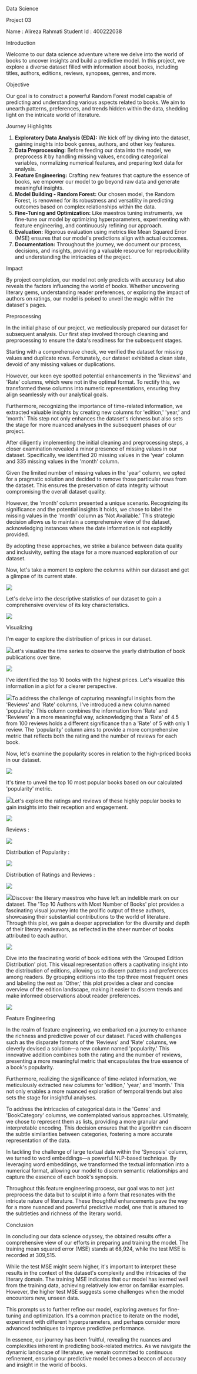 ﻿Data Science

Project 03

Name : Alireza Rahmati Student Id : 400222038

Introduction

Welcome to our data science adventure where we delve into the world of books to uncover insights and build a predictive model. In this project, we explore a diverse dataset filled with information about books, including titles, authors, editions, reviews, synopses, genres, and more.

Objective

Our goal is to construct a powerful Random Forest model capable of predicting and understanding various aspects related to books. We aim to unearth patterns, preferences, and trends hidden within the data, shedding light on the intricate world of literature.

Journey Highlights

1. **Exploratory Data Analysis (EDA):** We kick off by diving into the dataset, gaining insights into book genres, authors, and other key features.
1. **Data Preprocessing:** Before feeding our data into the model, we preprocess it by handling missing values, encoding categorical variables, normalizing numerical features, and preparing text data for analysis.
1. **Feature Engineering:** Crafting new features that capture the essence of books, we empower our model to go beyond raw data and generate meaningful insights.
4. **Model Building - Random Forest:** Our chosen model, the Random Forest, is renowned for its robustness and versatility in predicting outcomes based on complex relationships within the data.
4. **Fine-Tuning and Optimization:** Like maestros tuning instruments, we fine-tune our model by optimizing hyperparameters, experimenting with feature engineering, and continuously refining our approach.
4. **Evaluation:** Rigorous evaluation using metrics like Mean Squared Error (MSE) ensures that our model's predictions align with actual outcomes.
4. **Documentation:** Throughout the journey, we document our process, decisions, and insights, providing a valuable resource for reproducibility and understanding the intricacies of the project.

Impact

By project completion, our model not only predicts with accuracy but also reveals the factors influencing the world of books. Whether uncovering literary gems, understanding reader preferences, or exploring the impact of authors on ratings, our model is poised to unveil the magic within the dataset's pages.

Preprocessing

In the initial phase of our project, we meticulously prepared our dataset for subsequent analysis. Our first step involved thorough cleaning and preprocessing to ensure the data's readiness for the subsequent stages.

Starting with a comprehensive check, we verified the dataset for missing values and duplicate rows. Fortunately, our dataset exhibited a clean slate, devoid of any missing values or duplications.

However, our keen eye spotted potential enhancements in the 'Reviews' and 'Rate' columns, which were not in the optimal format. To rectify this, we transformed these columns into numeric representations, ensuring they align seamlessly with our analytical goals.

Furthermore, recognizing the importance of time-related information, we extracted valuable insights by creating new columns for 'edition,' 'year,' and 'month.' This step not only enhances the dataset's richness but also sets the stage for more nuanced analyses in the subsequent phases of our project.

After diligently implementing the initial cleaning and preprocessing steps, a closer examination revealed a minor presence of missing values in our dataset. Specifically, we identified 20 missing values in the 'year' column and 335 missing values in the 'month' column.

Given the limited number of missing values in the 'year' column, we opted for a pragmatic solution and decided to remove those particular rows from the dataset. This ensures the preservation of data integrity without compromising the overall dataset quality.

However, the 'month' column presented a unique scenario. Recognizing its significance and the potential insights it holds, we chose to label the missing values in the 'month' column as 'Not Available.' This strategic decision allows us to maintain a comprehensive view of the dataset, acknowledging instances where the date information is not explicitly provided.

By adopting these approaches, we strike a balance between data quality and inclusivity, setting the stage for a more nuanced exploration of our dataset.

Now, let's take a moment to explore the columns within our dataset and get a glimpse of its current state.

![](Aspose.Words.0eabdeab-87ae-4174-9332-733320806535.001.jpeg)

Let's delve into the descriptive statistics of our dataset to gain a comprehensive overview of its key characteristics.

![](Aspose.Words.0eabdeab-87ae-4174-9332-733320806535.002.png)

Visualizing

I'm eager to explore the distribution of prices in our dataset.

![](Aspose.Words.0eabdeab-87ae-4174-9332-733320806535.003.jpeg)Let's visualize the time series to observe the yearly distribution of book publications over time.

![](Aspose.Words.0eabdeab-87ae-4174-9332-733320806535.004.jpeg)

I've identified the top 10 books with the highest prices. Let's visualize this information in a plot for a clearer perspective.

![](Aspose.Words.0eabdeab-87ae-4174-9332-733320806535.005.jpeg)To address the challenge of capturing meaningful insights from the 'Reviews' and 'Rate' columns, I've introduced a new column named 'popularity.' This column combines the information from 'Rate' and 'Reviews' in a more meaningful way, acknowledging that a 'Rate' of 4.5 from 100 reviews holds a different significance than a 'Rate' of 5 with only 1 review. The 'popularity' column aims to provide a more comprehensive metric that reflects both the rating and the number of reviews for each book.

Now, let's examine the popularity scores in relation to the high-priced books in our dataset.

![](Aspose.Words.0eabdeab-87ae-4174-9332-733320806535.006.jpeg)

It's time to unveil the top 10 most popular books based on our calculated 'popularity' metric.

![](Aspose.Words.0eabdeab-87ae-4174-9332-733320806535.007.jpeg)Let's explore the ratings and reviews of these highly popular books to gain insights into their reception and engagement.

![](Aspose.Words.0eabdeab-87ae-4174-9332-733320806535.008.jpeg)

Reviews :

![](Aspose.Words.0eabdeab-87ae-4174-9332-733320806535.009.jpeg)

Distribution of Popularity :

![](Aspose.Words.0eabdeab-87ae-4174-9332-733320806535.010.jpeg)

Distribution of Ratings and Reviews :

![](Aspose.Words.0eabdeab-87ae-4174-9332-733320806535.011.jpeg)

![](Aspose.Words.0eabdeab-87ae-4174-9332-733320806535.012.jpeg)Discover the literary maestros who have left an indelible mark on our dataset. The 'Top 10 Authors with Most Number of Books' plot provides a fascinating visual journey into the prolific output of these authors, showcasing their substantial contributions to the world of literature. Through this plot, we gain a deeper appreciation for the diversity and depth of their literary endeavors, as reflected in the sheer number of books attributed to each author.

![](Aspose.Words.0eabdeab-87ae-4174-9332-733320806535.013.jpeg)

Dive into the fascinating world of book editions with the 'Grouped Edition Distribution' plot. This visual representation offers a captivating insight into the distribution of editions, allowing us to discern patterns and preferences among readers. By grouping editions into the top three most frequent ones and labeling the rest as 'Other,' this plot provides a clear and concise overview of the edition landscape, making it easier to discern trends and make informed observations about reader preferences.

![](Aspose.Words.0eabdeab-87ae-4174-9332-733320806535.014.jpeg)

Feature Engineering

In the realm of feature engineering, we embarked on a journey to enhance the richness and predictive power of our dataset. Faced with challenges such as the disparate formats of the 'Reviews' and 'Rate' columns, we cleverly devised a solution—a new column named 'popularity.' This innovative addition combines both the rating and the number of reviews, presenting a more meaningful metric that encapsulates the true essence of a book's popularity.

Furthermore, realizing the significance of time-related information, we meticulously extracted new columns for 'edition,' 'year,' and 'month.' This not only enables a more nuanced exploration of temporal trends but also sets the stage for insightful analyses.

To address the intricacies of categorical data in the 'Genre' and 'BookCategory' columns, we contemplated various approaches. Ultimately, we chose to represent them as lists, providing a more granular and interpretable encoding. This decision ensures that the algorithm can discern the subtle similarities between categories, fostering a more accurate representation of the data.

In tackling the challenge of large textual data within the 'Synopsis' column, we turned to word embeddings—a powerful NLP-based technique. By leveraging word embeddings, we transformed the textual information into a numerical format, allowing our model to discern semantic relationships and capture the essence of each book's synopsis.

Throughout this feature engineering process, our goal was to not just preprocess the data but to sculpt it into a form that resonates with the intricate nature of literature. These thoughtful enhancements pave the way for a more nuanced and powerful predictive model, one that is attuned to the subtleties and richness of the literary world.

Conclusion

In concluding our data science odyssey, the obtained results offer a comprehensive view of our efforts in preparing and training the model. The training mean squared error (MSE) stands at 68,924, while the test MSE is recorded at 309,515.

While the test MSE might seem higher, it's important to interpret these results in the context of the dataset's complexity and the intricacies of the literary domain. The training MSE indicates that our model has learned well from the training data, achieving relatively low error on familiar examples. However, the higher test MSE suggests some challenges when the model encounters new, unseen data.

This prompts us to further refine our model, exploring avenues for fine-tuning and optimization. It's a common practice to iterate on the model, experiment with different hyperparameters, and perhaps consider more advanced techniques to improve predictive performance.

In essence, our journey has been fruitful, revealing the nuances and complexities inherent in predicting book-related metrics. As we navigate the dynamic landscape of literature, we remain committed to continuous refinement, ensuring our predictive model becomes a beacon of accuracy and insight in the world of books.
